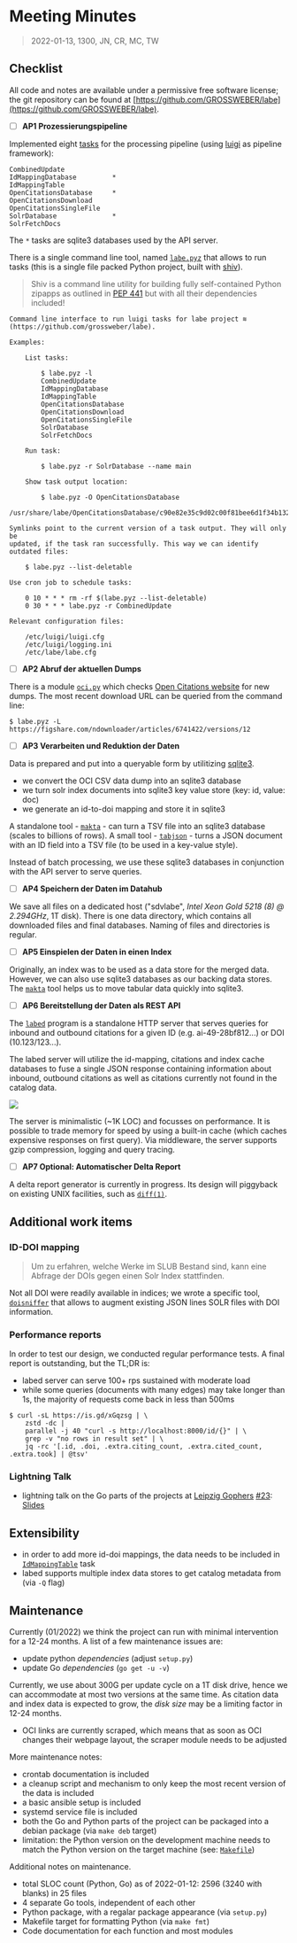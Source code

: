 # Meeting Minutes

> 2022-01-13, 1300, JN, CR, MC, TW

## Checklist

All code and notes are available under a permissive free software license; the
git repository can be found at
[https://github.com/GROSSWEBER/labe](https://github.com/GROSSWEBER/labe).

* [ ] **AP1 Prozessierungspipeline**

Implemented eight
[tasks](https://github.com/GROSSWEBER/labe/blob/main/python/labe/tasks.py) for
the processing pipeline (using [luigi](https://github.com/spotify/luigi) as
pipeline framework):

```
CombinedUpdate
IdMappingDatabase         *
IdMappingTable
OpenCitationsDatabase     *
OpenCitationsDownload
OpenCitationsSingleFile
SolrDatabase              *
SolrFetchDocs
```

The `*` tasks are sqlite3 databases used by the API server.

There is a single command line tool, named
[`labe.pyz`](https://github.com/GROSSWEBER/labe/blob/801c700dcec4dbca864e022176f275f1acbc31a1/python/Makefile#L23-L26)
that allows to run tasks (this is a single file packed Python project, built
with [shiv](https://shiv.readthedocs.io/)).

> Shiv is a command line utility for building fully self-contained Python
> zipapps as outlined in [PEP 441](https://www.python.org/dev/peps/pep-0441/)
> but with all their dependencies included!

```
Command line interface to run luigi tasks for labe project ≋
(https://github.com/grossweber/labe).

Examples:

    List tasks:

        $ labe.pyz -l
        CombinedUpdate
        IdMappingDatabase
        IdMappingTable
        OpenCitationsDatabase
        OpenCitationsDownload
        OpenCitationsSingleFile
        SolrDatabase
        SolrFetchDocs

    Run task:

        $ labe.pyz -r SolrDatabase --name main

    Show task output location:

        $ labe.pyz -O OpenCitationsDatabase
        /usr/share/labe/OpenCitationsDatabase/c90e82e35c9d02c00f81bee6d1f34b132953398c.db

Symlinks point to the current version of a task output. They will only be
updated, if the task ran successfully. This way we can identify outdated files:

    $ labe.pyz --list-deletable

Use cron job to schedule tasks:

    0 10 * * * rm -rf $(labe.pyz --list-deletable)
    0 30 * * * labe.pyz -r CombinedUpdate

Relevant configuration files:

    /etc/luigi/luigi.cfg
    /etc/luigi/logging.ini
    /etc/labe/labe.cfg

```

* [ ] **AP2 Abruf der aktuellen Dumps**

There is a module
[`oci.py`](https://github.com/GROSSWEBER/labe/blob/main/python/labe/oci.py)
which checks [Open Citations website](https://opencitations.net/download) for
new dumps. The most recent download URL can be queried from the command line:

```
$ labe.pyz -L
https://figshare.com/ndownloader/articles/6741422/versions/12
```

* [ ] **AP3 Verarbeiten und Reduktion der Daten**

Data is prepared and put into a queryable form by utilitizing [sqlite3](https://sqlite.org).

* we convert the OCI CSV data dump into an sqlite3 database
* we turn solr index documents into sqlite3 key value store (key: id, value: doc)
* we generate an id-to-doi mapping and store it in sqlite3

A standalone tool -
[`makta`](https://github.com/GROSSWEBER/labe/tree/main/go/ckit#makta) - can turn
a TSV file into an sqlite3 database (scales to billions of rows). A small tool -
[`tabjson`](https://github.com/GROSSWEBER/labe/tree/main/go/ckit#tabjson) - turns
a JSON document with an ID field into a TSV file (to be used in a key-value style).

Instead of batch processing, we use these sqlite3 databases in conjunction with
the API server to serve queries.

* [ ] **AP4 Speichern der Daten im Datahub**

We save all files on a dedicated host ("sdvlabe", *Intel Xeon Gold 5218 (8)
@ 2.294GHz*, 1T disk). There is one data directory, which contains all
downloaded files and final databases. Naming of files and directories is
regular.

* [ ] **AP5 Einspielen der Daten in einen Index**

Originally, an index was to be used as a data store for the merged data.
However, we can also use sqlite3 databases as our backing data stores. The
[`makta`](https://github.com/GROSSWEBER/labe/tree/main/go/ckit#makta) tool
helps us to move tabular data quickly into sqlite3.

* [ ] **AP6 Bereitstellung der Daten als REST API**

The [`labed`](https://github.com/GROSSWEBER/labe/tree/main/go/ckit#labed)
program is a standalone HTTP server that serves queries for inbound and
outbound citations for a given ID (e.g. ai-49-28bf812...) or DOI
(10.123/123...).

The labed server will utilize the id-mapping, citations and
index cache databases to fuse a single JSON response containing information
about inbound, outbound citations as well as citations currently not found in
the catalog data.

![](../static/Labe-Sequence.png)

The server is minimalistic (~1K LOC) and focusses on performance. It is
possible to trade memory for speed by using a built-in cache (which caches
expensive responses on first query). Via middleware, the server supports gzip
compression, logging and query tracing.

* [ ] **AP7 Optional: Automatischer Delta Report**

A delta report generator is currently in progress. Its design will piggyback
on existing UNIX facilities, such as
[`diff(1)`](https://man7.org/linux/man-pages/man1/diff.1.html).

## Additional work items

### ID-DOI mapping

> Um zu erfahren, welche Werke im SLUB Bestand sind, kann eine Abfrage der DOIs
> gegen einen Solr Index stattfinden.

Not all DOI were readily available in indices; we wrote a specific tool,
[`doisniffer`](https://github.com/GROSSWEBER/labe/tree/main/go/ckit#doisniffer)
that allows to augment existing JSON lines SOLR files with DOI information.

### Performance reports

In order to test our design, we conducted regular performance tests. A final
report is outstanding, but the TL;DR is:

* labed server can serve 100+ rps sustained with moderate load
* while some queries (documents with many edges) may take longer than 1s, the
  majority of requests come back in less than 500ms

```
$ curl -sL https://is.gd/xGqzsg | \
    zstd -dc |
    parallel -j 40 "curl -s http://localhost:8000/id/{}" | \
    grep -v "no rows in result set" | \
    jq -rc '[.id, .doi, .extra.citing_count, .extra.cited_count, .extra.took] | @tsv'
```

### Lightning Talk

* lightning talk on the Go parts of the projects at [Leipzig
  Gophers](https://golangleipzig.space/)
[#23](https://golangleipzig.space/posts/meetup-23-wrapup/):
[Slides](https://github.com/miku/dwstalk)

## Extensibility

* in order to add more id-doi mappings, the data needs to be included in
  [`IdMappingTable`](https://github.com/GROSSWEBER/labe/blob/c67474c272cbbc51405bf53eb22d656622547c38/python/labe/tasks.py#L275-L325) task
* labed supports multiple index data stores to get catalog metadata from (via `-Q` flag)

## Maintenance

Currently (01/2022) we think the project can run with minimal intervention for
a 12-24 months. A list of a few maintenance issues are:

* update python *dependencies* (adjust `setup.py`)
* update Go *dependencies* (`go get -u -v`)

Currently, we use about 300G per update cycle on a 1T disk drive, hence we can
accommodate at most two versions at the same time. As citation data and index
data is expected to grow, the *disk size* may be a limiting factor in 12-24
months.

* OCI links are currently scraped, which means that as soon as OCI changes
  their webpage layout, the scraper module needs to be adjusted

More maintenance notes:

* crontab documentation is included
* a cleanup script and mechanism to only keep the most recent version of the data is included
* a basic ansible setup is included
* systemd service file is included
* both the Go and Python parts of the project can be packaged into a debian package (via `make deb` target)
* limitation: the Python version on the development machine needs to match the Python version on the target machine (see: [`Makefile`](https://github.com/GROSSWEBER/labe/blob/c67474c272cbbc51405bf53eb22d656622547c38/python/Makefile#L17-L21))

Additional notes on maintenance.

* total SLOC count (Python, Go) as of 2022-01-12: 2596 (3240 with blanks) in 25 files
* 4 separate Go tools, independent of each other
* Python package, with a regalar package appearance (via `setup.py`)
* Makefile target for formatting Python (via `make fmt`)
* Code documentation for each function and most modules

